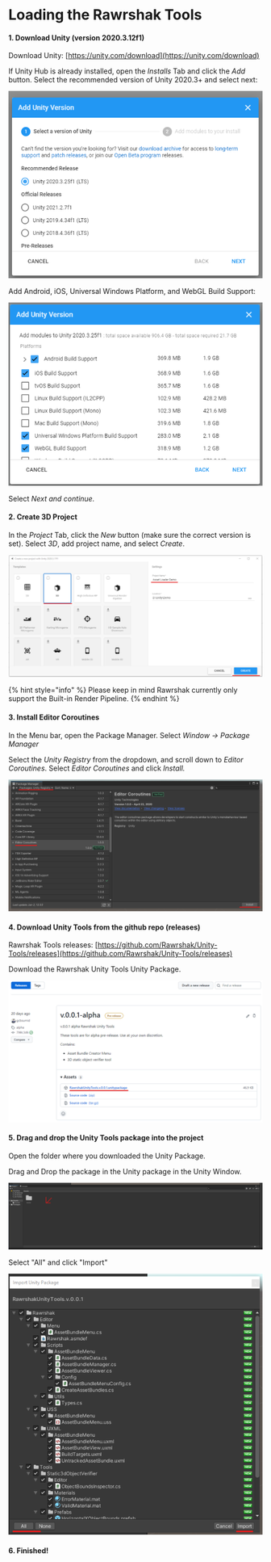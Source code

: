 # Loading the Rawrshak Tools

#### 1. Download Unity (version 2020.3.12f1)

Download Unity: [https://unity.com/download](https://unity.com/download)

If Unity Hub is already installed, open the _Installs_ Tab and click the _Add_ button. Select the recommended version of Unity 2020.3+ and select next:

![](<../../../.gitbook/assets/image (8) (1) (1) (1).png>)

Add Android, iOS, Universal Windows Platform, and WebGL Build Support:

![](<../../../.gitbook/assets/image (19) (1) (1).png>)

Select _Next and continue._

#### 2. Create 3D Project

In the _Project_ Tab, click the _New_ button (make sure the correct version is set). Select _3D_, add project name, and select _Create_.

![](<../../../.gitbook/assets/image (6) (1) (1) (1).png>)

{% hint style="info" %}
Please keep in mind Rawrshak currently only support the Built-in Render Pipeline.
{% endhint %}

#### 3. Install Editor Coroutines

In the Menu bar, open the Package Manager. Select _Window -> Package Manager_

Select the _Unity Registry_ from the dropdown, and scroll down to _Editor Coroutines_. Select _Editor Coroutines_ and click _Install._

![](<../../../.gitbook/assets/image (18) (1) (1).png>)

#### 4. Download Unity Tools from the github repo (releases)

Rawrshak Tools releases: [https://github.com/Rawrshak/Unity-Tools/releases](https://github.com/Rawrshak/Unity-Tools/releases)

Download the Rawrshak Unity Tools Unity Package.

![](<../../../.gitbook/assets/image (1) (1).png>)

#### 5. Drag and drop the Unity Tools package into the project

Open the folder where you downloaded the Unity Package.&#x20;

Drag and Drop the package in the Unity package in the Unity Window.

![Drop Package here.](<../../../.gitbook/assets/image (26) (1) (1) (1).png>)

Select "All" and click "Import"

![Select "All" and click "Import"](<../../../.gitbook/assets/image (1) (1) (1).png>)

#### 6. Finished!
